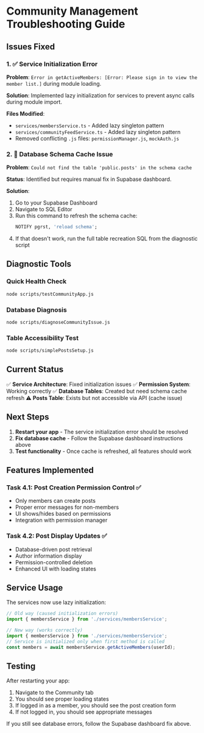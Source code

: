 # Community Management Troubleshooting Guide

## Issues Fixed

### 1. ✅ Service Initialization Error
**Problem**: `Error in getActiveMembers: [Error: Please sign in to view the member list.]` during module loading.

**Solution**: Implemented lazy initialization for services to prevent async calls during module import.

**Files Modified**:
- `services/membersService.ts` - Added lazy singleton pattern
- `services/communityFeedService.ts` - Added lazy singleton pattern
- Removed conflicting `.js` files: `permissionManager.js`, `mockAuth.js`

### 2. 🔧 Database Schema Cache Issue
**Problem**: `Could not find the table 'public.posts' in the schema cache`

**Status**: Identified but requires manual fix in Supabase dashboard.

**Solution**:
1. Go to your Supabase Dashboard
2. Navigate to SQL Editor
3. Run this command to refresh the schema cache:
   ```sql
   NOTIFY pgrst, 'reload schema';
   ```
4. If that doesn't work, run the full table recreation SQL from the diagnostic script

## Diagnostic Tools

### Quick Health Check
```bash
node scripts/testCommunityApp.js
```

### Database Diagnosis
```bash
node scripts/diagnoseCommunityIssue.js
```

### Table Accessibility Test
```bash
node scripts/simplePostsSetup.js
```

## Current Status

✅ **Service Architecture**: Fixed initialization issues
✅ **Permission System**: Working correctly
✅ **Database Tables**: Created but need schema cache refresh
⚠️ **Posts Table**: Exists but not accessible via API (cache issue)

## Next Steps

1. **Restart your app** - The service initialization error should be resolved
2. **Fix database cache** - Follow the Supabase dashboard instructions above
3. **Test functionality** - Once cache is refreshed, all features should work

## Features Implemented

### Task 4.1: Post Creation Permission Control ✅
- Only members can create posts
- Proper error messages for non-members
- UI shows/hides based on permissions
- Integration with permission manager

### Task 4.2: Post Display Updates ✅
- Database-driven post retrieval
- Author information display
- Permission-controlled deletion
- Enhanced UI with loading states

## Service Usage

The services now use lazy initialization:

```typescript
// Old way (caused initialization errors)
import { membersService } from './services/membersService';

// New way (works correctly)
import { membersService } from './services/membersService';
// Service is initialized only when first method is called
const members = await membersService.getActiveMembers(userId);
```

## Testing

After restarting your app:
1. Navigate to the Community tab
2. You should see proper loading states
3. If logged in as a member, you should see the post creation form
4. If not logged in, you should see appropriate messages

If you still see database errors, follow the Supabase dashboard fix above.